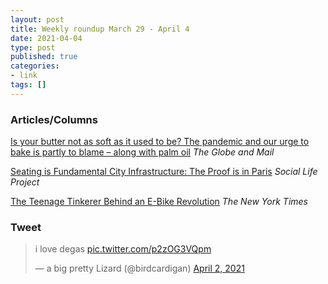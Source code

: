 ```yaml
---
layout: post
title: Weekly roundup March 29 - April 4
date: 2021-04-04
type: post
published: true
categories:
- link
tags: []
---
```


### Articles/Columns

[Is your butter not as soft as it used to be? The pandemic and our urge to bake is partly to blame – along with palm oil](https://www.theglobeandmail.com/life/food-and-wine/article-is-your-butter-not-as-soft-as-it-used-to-be-the-pandemic-and-our-urge/ "Is your butter not as soft as it used to be? The pandemic and our urge to bake is partly to blame – along with palm oil. By Julie van Rosendaal") *The Globe and Mail*

[Seating is Fundamental City Infrastructure: The Proof is in Paris](https://www.sociallifeproject.org/four-paris-benches-plus/ "Seating is Fundamental City Infrastructure: The Proof is in Paris. By Fred Kent and Kathy Madden") *Social Life Project*

[The Teenage Tinkerer Behind an E-Bike Revolution](https://www.nytimes.com/2020/08/06/business/electric-ebikes-rad-power-bikes.html "The Teenage Tinkerer Behind an E-Bike Revolution. By Bradley Berman") *The New York Times*

### Tweet

<blockquote class="twitter-tweet" data-dnt="true"><p lang="en" dir="ltr">i love degas <a href="https://t.co/p2zOG3VQpm">pic.twitter.com/p2zOG3VQpm</a></p>&mdash; a big pretty Lizard (@birdcardigan) <a href="https://twitter.com/birdcardigan/status/1377907999356854280?ref_src=twsrc%5Etfw">April 2, 2021</a></blockquote> <script async src="https://platform.twitter.com/widgets.js" charset="utf-8"></script>
